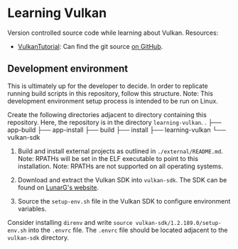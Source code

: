 # Learning Vulkan
Version controlled source code while learning about Vulkan.
Resources:
- [VulkanTutorial](https://vulkan-tutorial.com):
  Can find the git source [on GitHub](https://github.com/Overv/VulkanTutorial).

## Development environment
This is ultimately up for the developer to decide.
In order to replicate running build scripts in this repository, follow this structure.
Note: This development environment setup process is intended to be run on Linux.

Create the following directories adjacent to directory containing this repository.
Here, the repository is in the directory `learning-vulkan`.
.
├── app-build
├── app-install
├── build
├── install
├── learning-vulkan
└── vulkan-sdk

1. Build and install external projects as outlined in `./external/README.md`.
   Note: RPATHs will be set in the ELF executable to point to this installation.
   Note: RPATHs are not supported on all operating systems.

2. Download and extract the Vulkan SDK into `vulkan-sdk`.
   The SDK can be found on [LunarG's website](https://vulkan.lunarg.com/sdk/home).

3. Source the `setup-env.sh` file in the Vulkan SDK to configure environment variables.

Consider installing `direnv` and write `source vulkan-sdk/1.2.189.0/setup-env.sh` into the `.envrc` file.
The `.envrc` file should be located adjacent to the `vulkan-sdk` directory.
